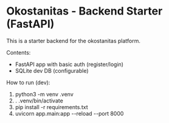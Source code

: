 Okostanitas - Backend Starter (FastAPI)
=====================================
This is a starter backend for the okostanitas platform.

Contents:
- FastAPI app with basic auth (register/login)
- SQLite dev DB (configurable)

How to run (dev):
1. python3 -m venv .venv
2. . .venv/bin/activate
3. pip install -r requirements.txt
5. uvicorn app.main:app --reload --port 8000
